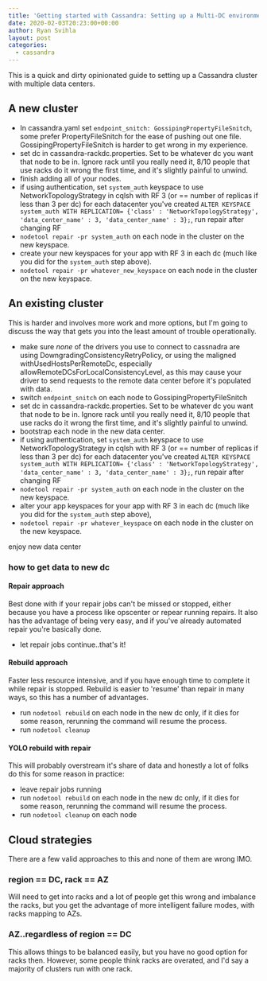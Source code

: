 ```yaml
---
title: 'Getting started with Cassandra: Setting up a Multi-DC environment'
date: 2020-02-03T20:23:00+00:00
author: Ryan Svihla
layout: post
categories:
  - cassandra
---
```


This is a quick and dirty opinionated guide to setting up a Cassandra cluster with multiple data centers.

## A new cluster

* In cassandra.yaml set `endpoint_snitch: GossipingPropertyFileSnitch`, some prefer PropertyFileSnitch for the ease of pushing out one file. GossipingPropertyFileSnitch is harder to get wrong in my experience.
* set dc in cassandra-rackdc.properties. Set to be whatever dc you want that node to be in. Ignore rack until you really need it, 8/10 people that use racks do it wrong the first time, and it's slightly painful to unwind.
* finish adding all of your nodes.
* if using authentication,  set `system_auth` keyspace to use NetworkTopologyStrategy in cqlsh with RF 3 (or == number of replicas if less than 3 per dc) for each datacenter you've created `ALTER KEYSPACE system_auth WITH REPLICATION= {'class' : 'NetworkTopologyStrategy', 'data_center_name' : 3, 'data_center_name' : 3};`, run repair after changing RF
* `nodetool repair -pr system_auth` on each node in the cluster on the new keyspace.
* create your new keyspaces for your app with RF 3 in each dc (much like you did for the `system_auth` step above).
* `nodetool repair -pr whatever_new_keyspace` on each node in the cluster on the new keyspace.

## An existing cluster

This is harder and involves more work and more options, but I'm going to discuss the way that gets you into the least amount of trouble operationally.

* make sure _none_ of the drivers you use to connect to cassnadra are using DowngradingConsistencyRetryPolicy, or using the maligned withUsedHostsPerRemoteDc, especially allowRemoteDCsForLocalConsistencyLevel, as this may cause your driver to send requests to the remote data center before it's populated with data.
* switch `endpoint_snitch` on each node to GossipingPropertyFileSnitch
* set dc in cassandra-rackdc.properties. Set to be whatever dc you want that node to be in. Ignore rack until you really need it, 8/10 people that use racks do it wrong the first time, and it's slightly painful to unwind.
* bootstrap each node in the new data center.
* if using authentication,  set `system_auth` keyspace to use NetworkTopologyStrategy in cqlsh with RF 3 (or == number of replicas if less than 3 per dc) for each datacenter you've created `ALTER KEYSPACE system_auth WITH REPLICATION= {'class' : 'NetworkTopologyStrategy', 'data_center_name' : 3, 'data_center_name' : 3};`, run repair after changing RF
* `nodetool repair -pr system_auth` on each node in the cluster on the new keyspace.
* alter your app keyspaces for your app with RF 3 in each dc (much like you did for the `system_auth` step above), 
* `nodetool repair -pr whatever_keyspace` on each node in the cluster on the new keyspace.

enjoy new data center

### how to get data to new dc

#### Repair approach

Best done with if your repair jobs can't be missed or stopped, either because you have a process like opscenter or repear running repairs. It also has the advantage of being very easy, and if you've already automated repair you're basically done.

* let repair jobs continue..that's it!

#### Rebuild approach

Faster less resource intensive, and if you have enough time to complete it while repair is stopped. Rebuild is easier to 'resume' than repair in many ways, so this has a number of advantages.

* run `nodetool rebuild` on each node in the new dc only, if it dies for some reason, rerunning the command will resume the process.
* run `nodetool cleanup`

#### YOLO rebuild with repair

This will probably overstream it's share of data and honestly a lot of folks do this for some reason in practice:

* leave repair jobs running
* run `nodetool rebuild` on each node in the new dc only, if it dies for some reason, rerunning the command will resume the process.
* run `nodetool cleanup` on each node

## Cloud strategies

There are a few valid approaches to this and none of them are wrong IMO.

### region == DC, rack == AZ

Will need to get into racks and a lot of people get this wrong and imbalance the racks, but you get the advantage of more intelligent failure modes, with racks mapping to AZs.

### AZ..regardless of region == DC

This allows things to be balanced easily, but you have no good option for racks then. However, some people think racks are overated, and I'd say a majority of clusters run with one rack.
